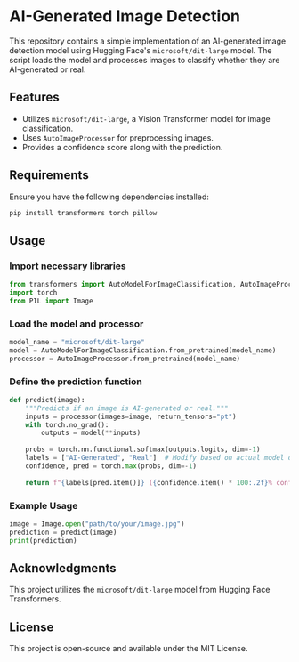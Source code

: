 # AI-Generated Image Detection

This repository contains a simple implementation of an AI-generated image detection model using Hugging Face's `microsoft/dit-large` model. The script loads the model and processes images to classify whether they are AI-generated or real.

## Features
- Utilizes `microsoft/dit-large`, a Vision Transformer model for image classification.
- Uses `AutoImageProcessor` for preprocessing images.
- Provides a confidence score along with the prediction.

## Requirements
Ensure you have the following dependencies installed:
```bash
pip install transformers torch pillow
```

## Usage
### Import necessary libraries
```python
from transformers import AutoModelForImageClassification, AutoImageProcessor
import torch
from PIL import Image
```

### Load the model and processor
```python
model_name = "microsoft/dit-large"
model = AutoModelForImageClassification.from_pretrained(model_name)
processor = AutoImageProcessor.from_pretrained(model_name)
```

### Define the prediction function
```python
def predict(image):
    """Predicts if an image is AI-generated or real."""
    inputs = processor(images=image, return_tensors="pt")
    with torch.no_grad():
        outputs = model(**inputs)
    
    probs = torch.nn.functional.softmax(outputs.logits, dim=-1)
    labels = ["AI-Generated", "Real"]  # Modify based on actual model output
    confidence, pred = torch.max(probs, dim=-1)
    
    return f"{labels[pred.item()]} ({confidence.item() * 100:.2f}% confidence)"
```

### Example Usage
```python
image = Image.open("path/to/your/image.jpg")
prediction = predict(image)
print(prediction)
```

## Acknowledgments
This project utilizes the `microsoft/dit-large` model from Hugging Face Transformers.

## License
This project is open-source and available under the MIT License.

